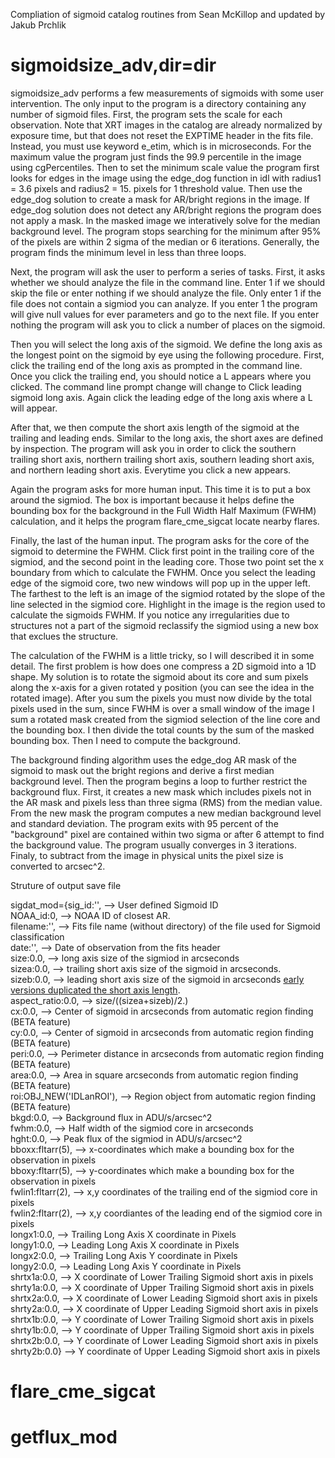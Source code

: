 Compliation of sigmoid catalog routines from Sean McKillop and updated by Jakub Prchlik

sigmoidsize_adv,dir=dir
=======================

sigmoidsize_adv performs a few measurements of sigmoids with some user intervention.
The only input to the program is a directory containing any number of sigmoid files. 
First, the program sets the scale for each observation.
Note that XRT images in the catalog are already normalized by exposure time,
but that does not reset the EXPTIME header in the fits file. 
Instead, you must use keyword e_etim, which is in microseconds. 
For the maximum value the program just finds the 99.9 percentile in the image using cgPercentiles.
Then to set the minimum scale value the program first looks for edges in the image using the edge_dog function in idl with
radius1 = 3.6 pixels and radius2 = 15. pixels for 1 threshold value.
Then use the edge_dog solution to create a mask for AR/bright regions in the image. 
If edge_dog solution does not detect any AR/bright regions the program does not apply a mask.
In the masked image we interatively solve for the median background level. 
The program stops searching for the minimum after 95% of the pixels are within 2 sigma of the median or 6 iterations.
Generally, the program finds the minimum level in less than three loops.


Next, the program will ask the user to perform a series of tasks.
First, it asks whether we should analyze the file in the command line. 
Enter 1 if we should skip the file or enter nothing if we should analyze the file.
Only enter 1 if the file does not contain a sigmiod you can analyze.
If you enter 1 the program will give null values for ever parameters and go to the next file.
If you enter nothing the program will ask you to click a number of places on the sigmoid.

Then you will select the long axis of the sigmoid. 
We define the long axis as the longest point on the sigmoid by eye using the following procedure.
First, click the trailing end of the long axis as prompted in the command line. 
Once you click the trailing end, 
you should notice a L appears where you clicked.
The command line prompt change will change to Click leading sigmoid long axis.
Again click the leading edge of the long axis where a L will appear.

After that, we then compute the short axis length of the sigmoid at the trailing and leading ends.
Similar to the long axis, the short axes are defined by inspection.
The program will ask you in order to click the southern trailing short axis, northern trailing
short axis, southern leading short axis, and northern leading short axis.
Everytime you click a new appears.

Again the program asks for more human input. This time it is to put a box around the sigmiod.
The box is important because it helps define the bounding box for the background in the
Full Width Half Maximum (FWHM) calculation, and it helps the program flare_cme_sigcat locate nearby flares.

Finally, the last of the human input. The program asks for the core of the sigmoid to determine the FWHM.
Click first point in the trailing core of the sigmiod, and the second point in the leading core. 
Those two point set the x boundary from which to calculate the FWHM.
Once you select the leading edge of the sigmoid core,
two new windows will pop up in the upper left.
The farthest to the left is an image of the sigmiod rotated by the slope of the line selected in the sigmiod core.
Highlight in the image is the region used to calculate the sigmoids FWHM. 
If you notice any irregularities due to structures not a part of the sigmoid
 reclassify the sigmiod using a new box that exclues the structure.


The calculation of the FWHM is a little tricky,
so I will described it in some detail.
The first problem is how does one compress a 2D sigmoid into a 1D
shape. 
My solution is to rotate the sigmoid about its core and sum pixels along the x-axis for a given rotated y position (you can see the idea in the rotated image).
After you sum the pixels you must now divide by the total pixels used in the sum,
since FWHM is over a small window of the image I sum a rotated mask created from the 
sigmiod selection of the line core and the bounding box. 
I then divide the total counts by the sum of the masked bounding box. 
Then I need to compute the background.


The background finding algorithm uses the edge_dog AR mask of the sigmoid to mask out the bright regions and derive a first median background level.
Then the program begins a loop to further restrict the background flux.
First, it creates a new mask which includes pixels not in the AR mask and pixels less than three sigma (RMS) from the median value.
From the new mask the program computes a new median background level and standard deviation. 
The program exits with 95 percent of the "background" pixel are contained within two sigma or after 6 attempt to find the background value.
The program usually converges in 3 iterations.
Finaly, to subtract from the image in physical units the pixel size is converted to arcsec^2.



Struture of output save file

sigdat_mod={sig_id:'',           --> User defined Sigmoid ID   
        NOAA_id:0,               --> NOAA ID of closest AR.   
        filename:'',             --> Fits file name (without directory) of the file used for Sigmoid classification   
        date:'',                 --> Date of observation from the fits header   
        size:0.0,                --> long axis size of the sigmiod in arcseconds   
        sizea:0.0,               --> trailing short axis size of the sigmoid in arcseconds.   
        sizeb:0.0,               --> leading short axis size of the sigmoid in arcseconds [early versions duplicated the short axis length](https://github.com/jprchlik/sigmoid_selector/commit/bab8b4ba6db4827b8896cbe12c61558b4bcafa5d#diff-3f0fc4ecafcfd45723c346c14af5de2d).   
        aspect_ratio:0.0,        --> size/((sizea+sizeb)/2.)   
        cx:0.0,                  --> Center of sigmoid in arcseconds from automatic region finding (BETA feature)   
        cy:0.0,                  --> Center of sigmoid in arcseconds from automatic region finding (BETA feature)   
        peri:0.0,                --> Perimeter distance in arcseconds from automatic region finding (BETA feature)   
        area:0.0,                --> Area in square arcseconds from automatic region finding (BETA feature)   
        roi:OBJ_NEW('IDLanROI'), --> Region object from automatic region finding (BETA feature)   
        bkgd:0.0,                --> Background flux in ADU/s/arcsec^2   
        fwhm:0.0,                --> Half width of the sigmiod core in arcseconds   
        hght:0.0,                --> Peak flux of the sigmiod in ADU/s/arcsec^2   
        bboxx:fltarr(5),         --> x-coordinates which make a bounding box for the observation in pixels   
        bboxy:fltarr(5),         --> y-coordinates which make a bounding box for the observation in pixels   
        fwlin1:fltarr(2),        --> x,y coordinates of the trailing end of the sigmiod core in pixels   
        fwlin2:fltarr(2),        --> x,y coordiantes of the leading end of the sigmiod core in pixels   
        longx1:0.0,              --> Trailing Long Axis X coordinate in Pixels       
        longy1:0.0,              --> Leading  Long Axis X coordinate in Pixels   
        longx2:0.0,              --> Trailing Long Axis Y coordinate in Pixels   
        longy2:0.0,              --> Leading  Long Axis Y coordinate in Pixels   
        shrtx1a:0.0,             --> X coordinate of Lower Trailing Sigmoid short axis in pixels       
        shrty1a:0.0,             --> X coordinate of Upper Trailing Sigmoid short axis in pixels   
        shrtx2a:0.0,             --> X coordinate of Lower Leading  Sigmoid short axis in pixels   
        shrty2a:0.0,             --> X coordinate of Upper Leading  Sigmoid short axis in pixels   
        shrtx1b:0.0,             --> Y coordinate of Lower Trailing Sigmoid short axis in pixels   
        shrty1b:0.0,             --> Y coordinate of Upper Trailing Sigmoid short axis in pixels   
        shrtx2b:0.0,             --> Y coordinate of Lower Leading  Sigmoid short axis in pixels   
        shrty2b:0.0}             --> Y coordinate of Upper Leading  Sigmoid short axis in pixels   


flare_cme_sigcat
================



getflux_mod
================



